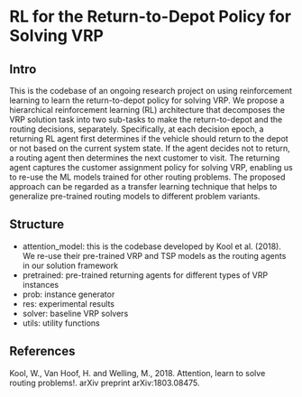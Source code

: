 #  RL for the Return-to-Depot Policy for Solving VRP

## Intro
This is the codebase of an ongoing research project on using reinforcement learning to learn the return-to-depot policy for solving VRP. We propose a hierarchical reinforcement learning (RL) architecture that decomposes the VRP solution task into two sub-tasks to make the return-to-depot and the routing decisions, separately. Specifically, at each decision epoch, a returning RL agent first determines if the vehicle should return to the depot or not based on the current system state. If the agent decides not to return, a routing agent then determines the next customer to visit. The returning agent captures the customer assignment policy for solving VRP, enabling us to re-use the ML models trained for other routing problems. The proposed approach can be regarded as a transfer learning technique that helps to generalize pre-trained routing models to different problem variants.

## Structure
 - attention_model: this is the codebase developed by Kool et al. (2018). We re-use their pre-trained VRP and TSP models as the routing agents in our solution framework
 - pretrained: pre-trained returning agents for different types of VRP instances
 - prob: instance generator
 - res: experimental results
 - solver: baseline VRP solvers
 - utils: utility functions
 
 ## References
 Kool, W., Van Hoof, H. and Welling, M., 2018. Attention, learn to solve routing problems!. arXiv preprint arXiv:1803.08475.
